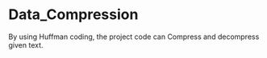 # Data_Compression
By using Huffman coding, the project code can Compress and decompress given text. 
